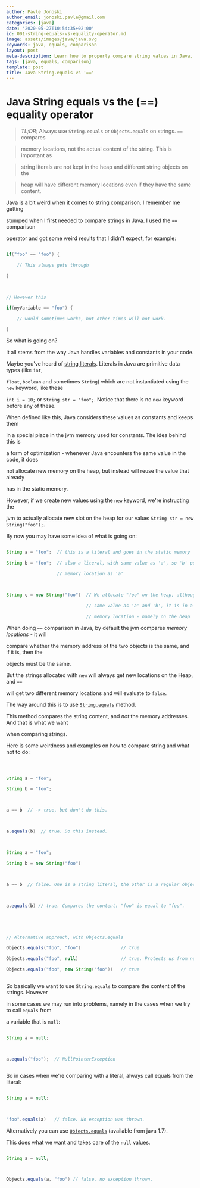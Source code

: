 ```yaml
---
author: Pavle Jonoski
author_email: jonoski.pavle@gmail.com
categories: [java]
date: '2020-05-27T10:54:35+02:00'
id: 001-string-equals-vs-equality-operator.md
image: assets/images/java/java.svg
keywords: java, equals, comparison
layout: post
meta-description: Learn how to properly compare string values in Java.
tags: [java, equals, comparison]
template: post
title: Java String.equals vs '=='
---
```




# Java String equals vs the (==) equality operator



> *TL;DR;* Always use `String.equals` or `Objects.equals` on strings. `==` compares

> memory locations, not the actual content of the string. This is important as

> string literals are not kept in the heap and different string objects on the

> heap will have different memory locations even if they have the same content.



Java is a bit weird when it comes to string comparison. I remember me getting

stumped when I first needed to compare strings in Java. I used the `==` comparison

operator and got some weird results that I didn't expect, for example:



```java

if("foo" == "foo") {

    // This always gets through

}



// However this

if(myVariable == "foo") {

    // would sometimes works, but other times will not work.

}

```



So what is going on?



It all stems from the way Java handles variables and constants in your code. 

Maybe you've heard of [string literals](https://docs.oracle.com/javase/tutorial/java/nutsandbolts/datatypes.html "I thought of referencing the language specification for string literals, but that is just more confusing"). Literals in Java are primitive data types (like `int`,

`float`, `boolean` and sometimes `String`) which are not instantiated using the `new` keyword, like these

`int i = 10;` or `String str = "foo";`. Notice that there is no `new` keyword before any of these.



When defined like this, Java considers these values as constants and keeps them

in a special place in the jvm memory used for constants. The idea behind this is

a form of optimization - whenever Java encounters the same value in the code, it does

not allocate new memory on the heap, but instead will reuse the value that already

has in the static memory.



However, if we create new values using the `new` keyword, we're instructing the

jvm to actually allocate new slot on the heap for our value: `String str = new String("foo");`.

By now you may have some idea of what is going on:



```java

String a = "foo";  // this is a literal and goes in the static memory

String b = "foo";  // also a literal, with same value as 'a', so 'b' points to the same

                   // memory location as 'a'



String c = new String("foo")  // We allocate "foo" on the heap, although it has the

                              // same value as 'a' and 'b', it is in a different

                              // memory location - namely on the heap

```



When doing `==` comparison in Java, by default the jvm compares *memory locations* - it will

compare whether the memory address of the two objects is the same, and if it is, then the

objects must be the same.



But the strings allocated with `new` will always get new locations on the Heap, and `==`

will get two different memory locations and will evaluate to `false`.



The way around this is to use [`String.equals`](https://docs.oracle.com/javase/7/docs/api/java/lang/String.html#equals(java.lang.Object)) method.

This method compares the string content, and *not* the memory addresses. And that is what we want

when comparing strings.



Here is some weirdness and examples on how to compare string and what not to do:



```java



String a = "foo";

String b = "foo"; 



a == b  // -> true, but don't do this.



a.equals(b)  // true. Do this instead.



String a = "foo";

String b = new String("foo")



a == b  // false. One is a string literal, the other is a regular object on the heap.



a.equals(b) // true. Compares the content: "foo" is equal to "foo".





// Alternative approach, with Objects.equals

Objects.equals("foo", "foo")               // true

Objects.equals("foo", null)                // true. Protects us from null pointer dereferencing.

Objects.equals("foo", new String("foo"))   // true



```



So basically we want to use `String.equals` to compare the content of the strings. However

in some cases we may run into problems, namely in the cases when we try to call `equals` from

a variable that is `null`:



```java

String a = null;



a.equals("foo");  // NullPointerException



```



So in cases when we're comparing with a literal, always call equals from the literal:



```java

String a = null;



"foo".equals(a)   // false. No exception was thrown.

```



Alternatively you can use [`Objects.equals`](https://docs.oracle.com/javase/8/docs/api/java/util/Objects.html#equals-java.lang.Object-java.lang.Object-) (available from java 1.7).

This does what we want and takes care of the `null` values.



```java

String a = null;



Objects.equals(a, "foo") // false. no exception thrown.

```
